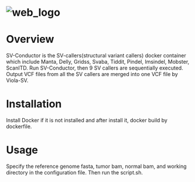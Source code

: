#  ![web_logo](https://user-images.githubusercontent.com/94343931/209506574-90ab30ef-ef08-477d-bd31-dc42ffbb7bdb.JPG)


# Overview
SV-Conductor is the SV-callers(structural variant callers) docker container which include Manta, Delly, Gridss, Svaba, Tiddit, Pindel, Imsindel, Mobster, ScanITD. Run SV-Conductor, then 9 SV callers are sequentially executed. Output VCF files from all the SV callers are merged into one VCF file by Viola-SV.

# Installation
Install Docker if it is not installed and after install it, docker build by dockerfile.


# Usage
Specify the reference genome fasta, tumor bam, normal bam, and working directory in the configuration file.
Then run the script.sh.
